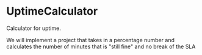 # UptimeCalculator
Calculator for uptime.

We will implement a project that takes in a percentage number and calculates the number of minutes that is "still fine" and no break of the SLA